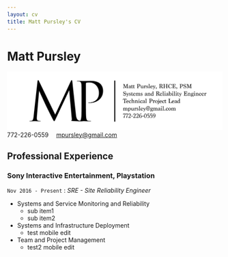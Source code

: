 ```yaml
---
layout: cv
title: Matt Pursley's CV
---
```


# Matt __Pursley__
<img src="assets/matt pursley resume logo v2.png" width="700">
<div id="webaddress">
<i class="fi-telephone"></i>
772-226-0559
<i class="fi-mail" style="margin-left:1em"></i>
<a href="mpursley@gmail.com">mpursley@gmail.com</a>
</div>

## Professional Experience

### __Sony Interactive Entertainment, Playstation__
```Nov 2016 - Present``` : _SRE - Site Reliability Engineer_

* Systems and Service Monitoring and Reliability
  * sub item1
  * sub item2
* Systems and Infrastructure Deployment
  * test mobile edit
* Team and Project Management
  * test2 mobile edit

